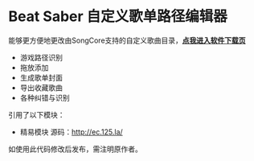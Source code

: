 
# Beat Saber 自定义歌单路径编辑器  
能够更方便地更改由SongCore支持的自定义歌曲目录，**[点我进入软件下载页](https://github.com/wgzeyu/BSSongFolderEditor/releases/latest)**  
* 游戏路径识别
* 拖放添加
* 生成歌单封面
* 导出收藏歌曲
* 各种纠错与识别

引用了以下模块：  
* 精易模块 源码：http://ec.125.la/

如使用此代码修改后发布，需注明原作者。
